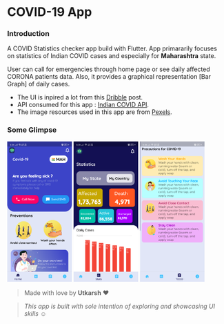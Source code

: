 # COVID-19 App

### Introduction

A COVID Statistics checker app build with Flutter. App primararily focuses on statistics of Indian COVID cases and especially for **Maharashtra** state.

User can call for emergencies through home page or see daily affected CORONA patients data. Also, it provides a graphical representation [Bar Graph] of daily cases.

* The UI is inpired a lot from this [Dribble](https://dribbble.com/shots/11015463-Covid-19-App-Free) post.
* API consumed for this app : [Indian COVID API](https://github.com/amodm/api-covid19-in).
* The image resources used in this app are from [Pexels](https://www.pexels.com/).

### Some Glimpse
<p float="left">
  <img src="screenshots/home.png" width="150"  alt="Home Screen"  title="Home Screen"/>
  <img src="screenshots/stats.png" width="150"  alt="Stats Screen" title="Stats Screen"/> 
  <img src="screenshots/todo.png" width="150"  alt="TODO Screen" title="TODO Screen"/>
</p>

>Made with love by **Utkarsh** :heart:

>*This app is built with sole intention of exploring and showcasing UI skills :relaxed:*
